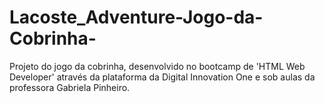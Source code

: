 # Lacoste_Adventure-Jogo-da-Cobrinha-

Projeto do jogo da cobrinha, desenvolvido no bootcamp de 'HTML Web Developer' através da plataforma da Digital Innovation One e sob aulas da professora Gabriela Pinheiro.
